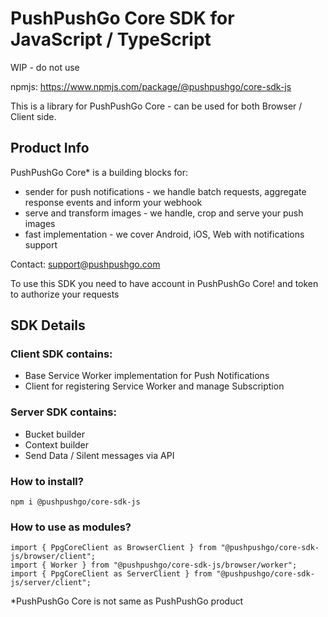 # PushPushGo Core SDK for JavaScript / TypeScript

WIP - do not use 

npmjs: https://www.npmjs.com/package/@pushpushgo/core-sdk-js

This is a library for PushPushGo Core - can be used for both Browser / Client side.

## Product Info

PushPushGo Core* is a building blocks for:
 - sender for push notifications - we handle batch requests, aggregate response events and inform your webhook
 - serve and transform images - we handle, crop and serve your push images
 - fast implementation - we cover Android, iOS, Web with notifications support

Contact: support@pushpushgo.com

To use this SDK you need to have account in PushPushGo Core! and token to authorize your requests

## SDK Details

### Client SDK contains:
 - Base Service Worker implementation for Push Notifications
 - Client for registering Service Worker and manage Subscription

### Server SDK contains:
 - Bucket builder
 - Context builder
 - Send Data / Silent messages via API

### How to install?
```
npm i @pushpushgo/core-sdk-js
```

### How to use as modules?
```
import { PpgCoreClient as BrowserClient } from "@pushpushgo/core-sdk-js/browser/client";
import { Worker } from "@pushpushgo/core-sdk-js/browser/worker";
import { PpgCoreClient as ServerClient } from "@pushpushgo/core-sdk-js/server/client";
```

*PushPushGo Core is not same as PushPushGo product
